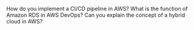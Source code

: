 How do you implement a CI/CD pipeline in AWS?
What is the function of Amazon RDS in AWS DevOps?
Can you explain the concept of a hybrid cloud in AWS?